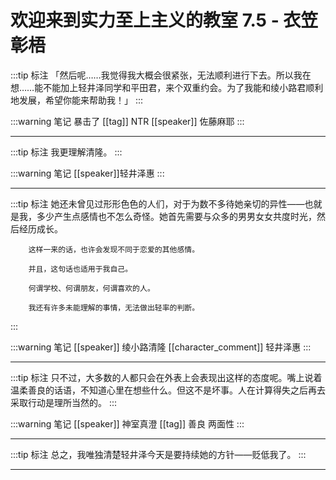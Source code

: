 # 欢迎来到实力至上主义的教室 7.5 - 衣笠彰梧

:::tip 标注
「然后呢……我觉得我大概会很紧张，无法顺利进行下去。所以我在想……能不能加上轻井泽同学和平田君，来个双重约会。为了我能和绫小路君顺利地发展，希望你能来帮助我！」
:::

:::warning 笔记
暴击了
[[tag]] NTR
[[speaker]] 佐藤麻耶
:::

---

:::tip 标注
我更理解清隆。
:::

:::warning 笔记
[[speaker]]轻井泽惠
:::

---

:::tip 标注
她还未曾见过形形色色的人们，对于为数不多待她亲切的异性——也就是我，多少产生点感情也不怎么奇怪。她首先需要与众多的男男女女共度时光，然后经历成长。

		这样一来的话，也许会发现不同于恋爱的其他感情。

		并且，这句话也适用于我自己。

		何谓学校、何谓朋友，何谓喜欢的人。

		我还有许多未能理解的事情，无法做出轻率的判断。
:::

:::warning 笔记
[[speaker]] 绫小路清隆
[[character_comment]] 轻井泽惠
:::

---

:::tip 标注
只不过，大多数的人都只会在外表上会表现出这样的态度呢。嘴上说着温柔善良的话语，不知道心里在想些什么。但这不是坏事。人在计算得失之后再去采取行动是理所当然的。
:::

:::warning 笔记
[[speaker]] 神室真澄
[[tag]] 善良 两面性
:::

---

:::tip 标注
总之，我唯独清楚轻井泽今天是要持续她的方针——贬低我了。
:::

---

